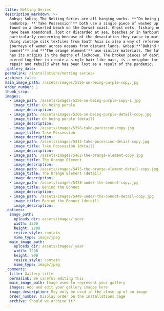 ```yaml
---
title: Netting Series
description_markdown: >-
  &nbsp; &nbsp; The Netting Series are all hanging works. **‘On being purple’**
  and&nbsp; **‘Take Possession’** both use a single piece of washed up netting
  found on a deserted beach on the Dorset coast. Ghost nets, fishing nets that
  have been abandoned, lost or discarded at sea, beaches or in harbours are
  particularly concerning because of the devastation they cause to marine life.
  Using vintage silk textiles from South Asia is also a way of referencing the
  journeys of women across oceans from distant lands. &nbsp;**‘Behind the
  bonnet’** and **‘The orange element’** use similar materials. The latter also
  has its origins in the depths of lockdown. The broken pieces of debris are
  pieced together to create a single hair like mass, is a metaphor for trying to
  repair and rebuild what has been lost as a result of the pandemic.
_gallery_date:
permalink: /installations/netting series/
archive: false
main_image_path: /assets/images/5356-on-being-purple-copy.jpg
order_number: 1
thumb_crop:
images:
  - image_path: /assets/images/5356-on-being-purple-copy-1.jpg
    image_title: On being purple
    image_description:
  - image_path: /assets/images/5366-on-being-purple-detail-copy.jpg
    image_title: On being purple (detail)
    image_description:
  - image_path: /assets/images/5398-take-pocession-copy.jpg
    image_title: Take Possession
    image_description:
  - image_path: /assets/images/5413-take-pocession-detail-copy.jpg
    image_title: Take Possession (detail)
    image_description:
  - image_path: /assets/images/5462-the-orange-element-copy.jpg
    image_title: The Orange Element
    image_description:
  - image_path: /assets/images/5475-the-orange-element-detail-copy.jpg
    image_title: The Orange Element (detail)
    image_description:
  - image_path: /assets/images/5438-under-the-bonnet-copy.jpg
    image_title: Behind the Bonnet
    image_description:
  - image_path: /assets/images/5440-under-the-bonnet-detail-copy.jpg
    image_title: Behind the Bonnet (detail)
    image_description:
_options:
  image_path:
    uploads_dir: assets/images/:year
    width: 1200
    height: 1200
    resize_style: contain
    mime_type: image/jpeg
  main_image_path:
    uploads_dir: assets/images/:year
    width: 1200
    height: 800
    resize_style: contain
    mime_type: image/jpeg
_comments:
  title: Gallery title
  permalink: Be careful editing this
  main_image_path: Image used to represent your gallery
  images: Add and edit your gallery images here
  image_description: May only be used in the close up of an image
  order_number: Display order on the installations page
  archive: Should we archive it?
---
```



